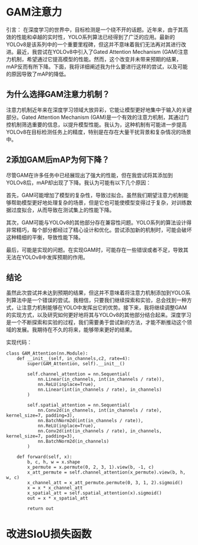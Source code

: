 # GAM注意力

引言： 在深度学习的世界中，目标检测是一个绕不开的话题。近年来，由于其高效的性能和卓越的实时性，YOLO系列算法已经得到了广泛的应用。最新的YOLOv8是该系列中的一个重要里程碑，但这并不意味着我们无法再对其进行改进。最近，我尝试在YOLOv8中引入了Gated Attention Mechanism (GAM)注意力机制，希望通过它提高模型的性能。然而，这个改变并未带来预期的结果，mAP反而有所下降。下面，我将详细阐述我为什么要进行这样的尝试，以及可能的原因导致了mAP的降低。

## 为什么选择GAM注意力机制？

注意力机制近年来在深度学习领域大放异彩，它能让模型更好地集中于输入的关键部分。Gated Attention Mechanism (GAM)是一个有效的注意力机制，其通过门控机制筛选重要的信息，以提升模型性能。我认为，这种机制有可能进一步提高YOLOv8在目标检测任务上的精度，特别是在存在大量干扰背景和复杂情况的场景中。

## 2添加GAM后mAP为何下降？

尽管GAM在许多任务中已经展现出了强大的性能，但在我尝试将其添加到YOLOv8后，mAP却出现了下降。我认为可能有以下几个原因：

首先，GAM可能增加了模型的复杂性，导致过拟合。虽然我们期望注意力机制能够帮助模型更好地处理复杂的场景，但是它也可能使模型变得过于复杂，对训练数据过度拟合，从而导致在测试集上的性能下降。

其次，GAM可能与YOLOv8的其他部分存在兼容性问题。YOLO系列的算法设计得非常精巧，每个部分都经过了精心设计和优化。尝试添加新的机制时，可能会破坏这种精细的平衡，导致性能下降。

最后，可能是实现的问题。在实现GAM时，可能存在一些错误或者不足，导致其无法在YOLOv8中发挥预期的作用。

## 结论

虽然此次尝试并未达到预期的结果，但这并不意味着将注意力机制添加到YOLO系列算法中是一个错误的尝试。我相信，只要我们继续探索和实验，总会找到一种方式，让注意力机制能够在YOLO中发挥出它的优势。接下来，我将继续调整GAM的实现方式，以及研究如何更好地将其与YOLOv8的其他部分结合起来。深度学习是一个不断探索和实验的过程，我们需要勇于尝试新的方法，才能不断推动这个领域的发展。我期待在不久的将来，能够带来更好的结果。



实现代码：

```
class GAM_Attention(nn.Module):
    def __init__(self, in_channels,c2, rate=4):
        super(GAM_Attention, self).__init__()

        self.channel_attention = nn.Sequential(
            nn.Linear(in_channels, int(in_channels / rate)),
            nn.ReLU(inplace=True),
            nn.Linear(int(in_channels / rate), in_channels)
        )

        self.spatial_attention = nn.Sequential(
            nn.Conv2d(in_channels, int(in_channels / rate), kernel_size=7, padding=3),
            nn.BatchNorm2d(int(in_channels / rate)),
            nn.ReLU(inplace=True),
            nn.Conv2d(int(in_channels / rate), in_channels, kernel_size=7, padding=3),
            nn.BatchNorm2d(in_channels)
        )

    def forward(self, x):
        b, c, h, w = x.shape
        x_permute = x.permute(0, 2, 3, 1).view(b, -1, c)
        x_att_permute = self.channel_attention(x_permute).view(b, h, w, c)
        x_channel_att = x_att_permute.permute(0, 3, 1, 2).sigmoid()
        x = x * x_channel_att
        x_spatial_att = self.spatial_attention(x).sigmoid()
        out = x * x_spatial_att

        return out
```





# 改进SIoU损失函数

